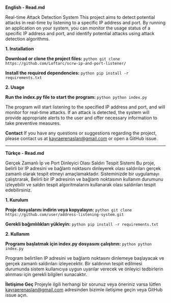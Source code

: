 **English - Read.md**

Real-time Attack Detection System
This project aims to detect potential attacks in real-time by listening to a specific IP address and port. By running an application on your system,
you can monitor the usage status of a specific IP address and port, and identify potential attacks using attack detection algorithms.

**1. Installation**

**Download or clone the project files:**
```python git clone https://github.com/Loftarc/scrw-ip-and-port-listener/ ```

**Install the required dependencies:**
```python pip install -r requirements.txt ```


**2. Usage**

**Run the index.py file to start the program:**
```python python index.py ```

The program will start listening to the specified IP address and port, and will monitor for real-time attacks.
If an attack is detected, the system will provide appropriate alerts to the user and offer necessary information to take preventive measures.


**Contact**
If you have any questions or suggestions regarding the project, please contact us at kayraerenaslan@gmail.com or open a GitHub issue.



--------------------------------------------------------------------------------------------------------------------------------------------------------------------------------------

**Türkçe - Read.md**

Gerçek Zamanlı İp ve Port Dinleyici Olası Saldırı Tespit Sistemi
Bu proje, belirli bir IP adresini ve bağlantı noktasını dinleyerek olası saldırıları gerçek zamanlı olarak tespit etmeyi amaçlamaktadır. Sisteminizde bir uygulamayı çalıştırarak,
Belirli bir IP adresinin ve bağlantı noktasının kullanım durumunu izleyebilir ve saldırı tespit algoritmalarını kullanarak olası saldırıları tespit edebilirsiniz.

**1. Kurulum**

**Proje dosyalarını indirin veya kopyalayın:**
```python git clone https://github.com/user/address-listening-system.git ```

**Gerekli bağımlılıkları yükleyin:**
```python pip install -r requirements.txt ```


**2. Kullanım**

**Programı başlatmak için index.py dosyasını çalıştırın:**
```python python index.py ```

Program belirtilen IP adresini ve bağlantı noktasını dinlemeye başlayacak ve gerçek zamanlı saldırıları izleyecektir.
Bir saldırının tespit edilmesi durumunda sistem kullanıcıya uygun uyarılar verecek ve önleyici tedbirlerin alınması için gerekli bilgileri sunacaktır.


**İletişime Geç**
Projeyle ilgili herhangi bir sorunuz veya öneriniz varsa lütfen kayraerenaslan@gmail.com adresinden bizimle iletişime geçin veya GitHub issue açın.
